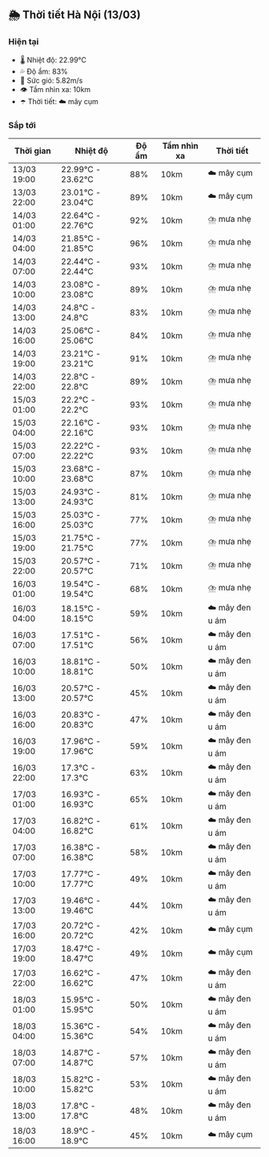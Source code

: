 ## 🌦️ Thời tiết Hà Nội (13/03)

### Hiện tại

- 🌡️ Nhiệt độ: 22.99℃
- 💦 Độ ẩm: 83%
- 💨 Sức gió: 5.82m/s
- 👁️ Tầm nhìn xa: 10km
- ☂️ Thời tiết: ☁️ mây cụm

### Sắp tới

| Thời gian | Nhiệt độ | Độ ẩm | Tầm nhìn xa | Thời tiết |
| --- | --- | --- | --- | --- |
| 13/03 19:00 | 22.99℃ - 23.62℃ | 88% | 10km | ☁️ mây cụm |
| 13/03 22:00 | 23.01℃ - 23.04℃ | 89% | 10km | ☁️ mây cụm |
| 14/03 01:00 | 22.64℃ - 22.76℃ | 92% | 10km | ⛈️ mưa nhẹ |
| 14/03 04:00 | 21.85℃ - 21.85℃ | 96% | 10km | ⛈️ mưa nhẹ |
| 14/03 07:00 | 22.44℃ - 22.44℃ | 93% | 10km | ⛈️ mưa nhẹ |
| 14/03 10:00 | 23.08℃ - 23.08℃ | 89% | 10km | ⛈️ mưa nhẹ |
| 14/03 13:00 | 24.8℃ - 24.8℃ | 83% | 10km | ⛈️ mưa nhẹ |
| 14/03 16:00 | 25.06℃ - 25.06℃ | 84% | 10km | ⛈️ mưa nhẹ |
| 14/03 19:00 | 23.21℃ - 23.21℃ | 91% | 10km | ⛈️ mưa nhẹ |
| 14/03 22:00 | 22.8℃ - 22.8℃ | 89% | 10km | ⛈️ mưa nhẹ |
| 15/03 01:00 | 22.2℃ - 22.2℃ | 93% | 10km | ⛈️ mưa nhẹ |
| 15/03 04:00 | 22.16℃ - 22.16℃ | 93% | 10km | ⛈️ mưa nhẹ |
| 15/03 07:00 | 22.22℃ - 22.22℃ | 93% | 10km | ⛈️ mưa nhẹ |
| 15/03 10:00 | 23.68℃ - 23.68℃ | 87% | 10km | ⛈️ mưa nhẹ |
| 15/03 13:00 | 24.93℃ - 24.93℃ | 81% | 10km | ⛈️ mưa nhẹ |
| 15/03 16:00 | 25.03℃ - 25.03℃ | 77% | 10km | ⛈️ mưa nhẹ |
| 15/03 19:00 | 21.75℃ - 21.75℃ | 77% | 10km | ⛈️ mưa nhẹ |
| 15/03 22:00 | 20.57℃ - 20.57℃ | 71% | 10km | ⛈️ mưa nhẹ |
| 16/03 01:00 | 19.54℃ - 19.54℃ | 68% | 10km | ⛈️ mưa nhẹ |
| 16/03 04:00 | 18.15℃ - 18.15℃ | 59% | 10km | ☁️ mây đen u ám |
| 16/03 07:00 | 17.51℃ - 17.51℃ | 56% | 10km | ☁️ mây đen u ám |
| 16/03 10:00 | 18.81℃ - 18.81℃ | 50% | 10km | ☁️ mây đen u ám |
| 16/03 13:00 | 20.57℃ - 20.57℃ | 45% | 10km | ☁️ mây đen u ám |
| 16/03 16:00 | 20.83℃ - 20.83℃ | 47% | 10km | ☁️ mây đen u ám |
| 16/03 19:00 | 17.96℃ - 17.96℃ | 59% | 10km | ☁️ mây đen u ám |
| 16/03 22:00 | 17.3℃ - 17.3℃ | 63% | 10km | ☁️ mây đen u ám |
| 17/03 01:00 | 16.93℃ - 16.93℃ | 65% | 10km | ☁️ mây đen u ám |
| 17/03 04:00 | 16.82℃ - 16.82℃ | 61% | 10km | ☁️ mây đen u ám |
| 17/03 07:00 | 16.38℃ - 16.38℃ | 58% | 10km | ☁️ mây đen u ám |
| 17/03 10:00 | 17.77℃ - 17.77℃ | 49% | 10km | ☁️ mây đen u ám |
| 17/03 13:00 | 19.46℃ - 19.46℃ | 44% | 10km | ☁️ mây đen u ám |
| 17/03 16:00 | 20.72℃ - 20.72℃ | 42% | 10km | ☁️ mây cụm |
| 17/03 19:00 | 18.47℃ - 18.47℃ | 49% | 10km | ☁️ mây cụm |
| 17/03 22:00 | 16.62℃ - 16.62℃ | 47% | 10km | ☁️ mây đen u ám |
| 18/03 01:00 | 15.95℃ - 15.95℃ | 50% | 10km | ☁️ mây đen u ám |
| 18/03 04:00 | 15.36℃ - 15.36℃ | 54% | 10km | ☁️ mây đen u ám |
| 18/03 07:00 | 14.87℃ - 14.87℃ | 57% | 10km | ☁️ mây đen u ám |
| 18/03 10:00 | 15.82℃ - 15.82℃ | 53% | 10km | ☁️ mây đen u ám |
| 18/03 13:00 | 17.8℃ - 17.8℃ | 48% | 10km | ☁️ mây đen u ám |
| 18/03 16:00 | 18.9℃ - 18.9℃ | 45% | 10km | ☁️ mây cụm |
